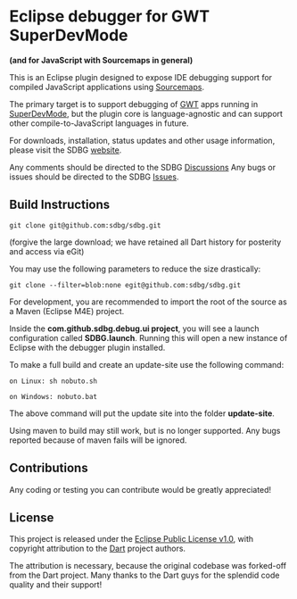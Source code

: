 # Eclipse debugger for GWT SuperDevMode

**(and for JavaScript with Sourcemaps in general)**
 
This is an Eclipse plugin designed to expose IDE debugging support for compiled JavaScript applications using [Sourcemaps](http://www.html5rocks.com/en/tutorials/developertools/sourcemaps/).

The primary target is to support debugging of [GWT](http://gwtproject.org) apps running in [SuperDevMode](http://www.gwtproject.org/articles/superdevmode.html), but the plugin core is language-agnostic and can support other compile-to-JavaScript languages in future.
 
For downloads, installation, status updates and other usage information, please visit the SDBG [website](http://sdbg.github.io).   

Any comments should be directed to the SDBG [Discussions](https://github.com/sdbg/sdbg/discussions)
Any bugs or issues should be directed to the SDBG [Issues](https://github.com/sdbg/sdbg/issues).


## Build Instructions

```
git clone git@github.com:sdbg/sdbg.git
```

(forgive the large download; we have retained all Dart history for posterity and access via eGit)

You may use the following parameters to reduce the size drastically:
```
git clone --filter=blob:none egit@github.com:sdbg/sdbg.git
```

For development, you are recommended to import the root of the source as a Maven (Eclipse M4E) project.

Inside the **com.github.sdbg.debug.ui project**, you will see a launch configuration called **SDBG.launch**.
Running this will open a new instance of Eclipse with the debugger plugin installed.

To make a full build and create an update-site use the following command:

```
on Linux: sh nobuto.sh
```

```
on Windows: nobuto.bat
```

The above command will put the update site into the folder **update-site**.

Using maven to build may still work, but is no longer supported. Any bugs reported because of maven fails will be ignored.

## Contributions

Any coding or testing you can contribute would be greatly appreciated!

## License

This project is released under the [Eclipse Public License v1.0](http://www.eclipse.org/legal/epl-v10.html), with copyright attribution to the [Dart](http://dartlang.org) project authors.

The attribution is necessary, because the original codebase was forked-off from the Dart project. Many thanks to the Dart guys for the splendid code quality and their support!
